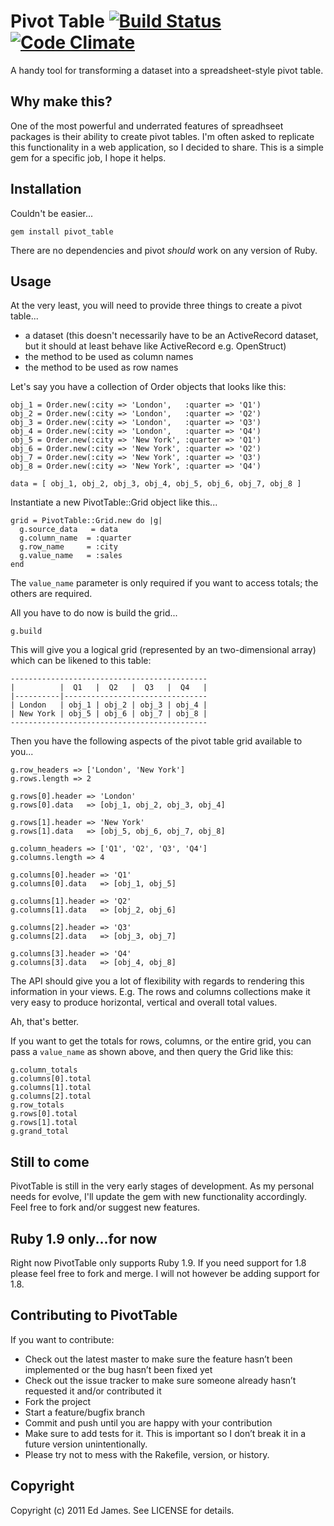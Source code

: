 Pivot Table  [![Build Status](https://secure.travis-ci.org/edjames/pivot_table.png)](http://travis-ci.org/edjames/pivot_table) [![Code Climate](https://codeclimate.com/github/edjames/pivot_table.png)](https://codeclimate.com/github/edjames/pivot_table)
===========

A handy tool for transforming a dataset into a spreadsheet-style pivot table.

Why make this?
--------------

One of the most powerful and underrated features of spreadhseet packages is their ability to create pivot tables. I'm often asked
to replicate this functionality in a web application, so I decided to share. This is a simple gem for a specific job, I hope it helps.

Installation
------------

Couldn't be easier...

    gem install pivot_table

There are no dependencies and pivot *should* work on any version of Ruby.

Usage
-----

At the very least, you will need to provide three things to create a pivot table...

* a dataset (this doesn't necessarily have to be an ActiveRecord dataset, but it should at least behave like ActiveRecord e.g. OpenStruct)
* the method to be used as column names
* the method to be used as row names

Let's say you have a collection of Order objects that looks like this:

    obj_1 = Order.new(:city => 'London',   :quarter => 'Q1')
    obj_2 = Order.new(:city => 'London',   :quarter => 'Q2')
    obj_3 = Order.new(:city => 'London',   :quarter => 'Q3')
    obj_4 = Order.new(:city => 'London',   :quarter => 'Q4')
    obj_5 = Order.new(:city => 'New York', :quarter => 'Q1')
    obj_6 = Order.new(:city => 'New York', :quarter => 'Q2')
    obj_7 = Order.new(:city => 'New York', :quarter => 'Q3')
    obj_8 = Order.new(:city => 'New York', :quarter => 'Q4')

    data = [ obj_1, obj_2, obj_3, obj_4, obj_5, obj_6, obj_7, obj_8 ]

Instantiate a new PivotTable::Grid object like this...

    grid = PivotTable::Grid.new do |g|
      g.source_data   = data
      g.column_name  = :quarter
      g.row_name     = :city
      g.value_name   = :sales
    end


The `value_name` parameter is only required if you want to access totals;
the others are required.

All you have to do now is build the grid...

    g.build

This will give you a logical grid (represented by an two-dimensional array) which can be likened to this table:

    --------------------------------------------
    |          |  Q1   |  Q2   |  Q3   |  Q4   |
    |----------|--------------------------------
    | London   | obj_1 | obj_2 | obj_3 | obj_4 |
    | New York | obj_5 | obj_6 | obj_7 | obj_8 |
    --------------------------------------------

Then you have the following aspects of the pivot table grid available to you...

    g.row_headers => ['London', 'New York']
    g.rows.length => 2

    g.rows[0].header => 'London'
    g.rows[0].data   => [obj_1, obj_2, obj_3, obj_4]

    g.rows[1].header => 'New York'
    g.rows[1].data   => [obj_5, obj_6, obj_7, obj_8]

    g.column_headers => ['Q1', 'Q2', 'Q3', 'Q4']
    g.columns.length => 4

    g.columns[0].header => 'Q1'
    g.columns[0].data   => [obj_1, obj_5]

    g.columns[1].header => 'Q2'
    g.columns[1].data   => [obj_2, obj_6]

    g.columns[2].header => 'Q3'
    g.columns[2].data   => [obj_3, obj_7]

    g.columns[3].header => 'Q4'
    g.columns[3].data   => [obj_4, obj_8]

The API should give you a lot of flexibility with regards to rendering this information in your views.
E.g. The rows and columns collections make it very easy to produce horizontal, vertical and overall total values.

Ah, that's better.

If you want to get the totals for rows, columns, or the entire grid, you can pass a `value_name` as shown above, and then query the Grid like this:

    g.column_totals
    g.columns[0].total
    g.columns[1].total
    g.columns[2].total
    g.row_totals
    g.rows[0].total
    g.rows[1].total
    g.grand_total

Still to come
-------------

PivotTable is still in the very early stages of development. As my personal needs for evolve, I'll update the gem with new functionality accordingly.
Feel free to fork and/or suggest new features.

Ruby 1.9 only...for now
----------------

Right now PivotTable only supports Ruby 1.9. If you need support for 1.8 please feel free to fork and merge. I will not however be adding
support for 1.8.

Contributing to PivotTable
---------------------

If you want to contribute:

* Check out the latest master to make sure the feature hasn’t been implemented or the bug hasn’t been fixed yet
* Check out the issue tracker to make sure someone already hasn’t requested it and/or contributed it
* Fork the project
* Start a feature/bugfix branch
* Commit and push until you are happy with your contribution
* Make sure to add tests for it. This is important so I don’t break it in a future version unintentionally.
* Please try not to mess with the Rakefile, version, or history.

Copyright
---------

Copyright (c) 2011 Ed James. See LICENSE for details.
